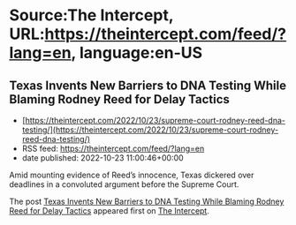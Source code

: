 # Source:The Intercept, URL:https://theintercept.com/feed/?lang=en, language:en-US

## Texas Invents New Barriers to DNA Testing While Blaming Rodney Reed for Delay Tactics
 - [https://theintercept.com/2022/10/23/supreme-court-rodney-reed-dna-testing/](https://theintercept.com/2022/10/23/supreme-court-rodney-reed-dna-testing/)
 - RSS feed: https://theintercept.com/feed/?lang=en
 - date published: 2022-10-23 11:00:46+00:00

<p>Amid mounting evidence of Reed’s innocence, Texas dickered over deadlines in a convoluted argument before the Supreme Court.</p>
<p>The post <a href="https://theintercept.com/2022/10/23/supreme-court-rodney-reed-dna-testing/" rel="nofollow">Texas Invents New Barriers to DNA Testing While Blaming Rodney Reed for Delay Tactics</a> appeared first on <a href="https://theintercept.com" rel="nofollow">The Intercept</a>.</p>

